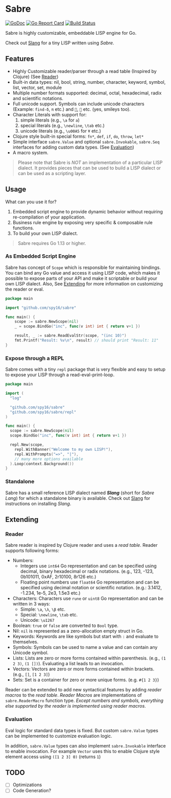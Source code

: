 # Sabre

[![GoDoc](https://godoc.org/github.com/spy16/sabre?status.svg)](https://godoc.org/github.com/spy16/sabre) [![Go Report Card](https://goreportcard.com/badge/github.com/spy16/sabre)](https://goreportcard.com/report/github.com/spy16/sabre) [![Build Status](https://travis-ci.org/spy16/sabre.svg?branch=master)](https://travis-ci.org/spy16/sabre)

Sabre is highly customizable, embeddable LISP engine for Go.

Check out [Slang](https://github.com/spy16/slang) for a tiny LISP written using *Sabre*.

## Features

* Highly Customizable reader/parser through a read table (Inspired by Clojure) (See [Reader](#reader))
* Built-in data types: nil, bool, string, number, character, keyword, symbol, list, vector, set, module
* Multiple number formats supported: decimal, octal, hexadecimal, radix and scientific notations.
* Full unicode support. Symbols can include unicode characters (Example: `find-δ`, `π` etc.)
  and `🧠`, `🏃` etc. (yes, smileys too).
* Character Literals with support for:
  1. simple literals  (e.g., `\a` for `a`)
  2. special literals (e.g., `\newline`, `\tab` etc.)
  3. unicode literals (e.g., `\u00A5` for `¥` etc.)
* Clojure style built-in special forms: `fn*`, `def`, `if`, `do`, `throw`, `let*`
* Simple interface `sabre.Value` and optional `sabre.Invokable`, `sabre.Seq` interfaces for
  adding custom data types. (See [Evaluation](#evaluation))
* A macro system.

> Please note that Sabre is _NOT_ an implementation of a particular LISP dialect. It provides
> pieces that can be used to build a LISP dialect or can be used as a scripting layer.

## Usage

What can you use it for?

1. Embedded script engine to provide dynamic behavior without requiring re-compilation
   of your application.
2. Business rule engine by exposing very specific & composable rule functions.
3. To build your own LISP dialect.

> Sabre requires Go 1.13 or higher.

### As Embedded Script Engine

Sabre has concept of `Scope` which is responsible for maintaining bindings. You can bind
any Go value and access it using LISP code, which makes it possible to expose parts of your
API and make it scriptable or build your own LISP dialect. Also, See [Extending](#extending)
for more information on customizing the reader or eval.

```go
package main

import "github.com/spy16/sabre"

func main() {
    scope := sabre.NewScope(nil)
    _ = scope.BindGo("inc", func(v int) int { return v+1 })

    result, _ := sabre.ReadEvalStr(scope, "(inc 10)")
    fmt.Printf("Result: %v\n", result) // should print "Result: 11"
}
```

### Expose through a REPL

Sabre comes with a tiny `repl` package that is very flexible and easy to setup
to expose your LISP through a read-eval-print-loop.

```go
package main

import (
  "log"

  "github.com/spy16/sabre"
  "github.com/spy16/sabre/repl"
)

func main() {
  scope := sabre.NewScope(nil)
  scope.BindGo("inc", func(v int) int { return v+1 })

  repl.New(scope,
    repl.WithBanner("Welcome to my own LISP!"),
    repl.WithPrompts("=>", "|"),
    // many more options available
  ).Loop(context.Background())
}
```

### Standalone

Sabre has a small reference LISP dialect named ***Slang*** (short for *Sabre Lang*) for
which a standalone binary is available. Check out [Slang](https://github.com/spy16/slang)
for instructions on installing *Slang*.

## Extending

### Reader

Sabre reader is inspired by Clojure reader and uses a _read table_. Reader supports
following forms:

* Numbers:
  * Integers use `int64` Go representation and can be specified using decimal, binary
    hexadecimal or radix notations. (e.g., 123, -123, 0b101011, 0xAF, 2r10100, 8r126 etc.)
  * Floating point numbers use `float64` Go representation and can be specified using
    decimal notation or scientific notation. (e.g.: 3.1412, -1.234, 1e-5, 2e3, 1.5e3 etc.)
* Characters: Characters use `rune` or `uint8` Go representation and can be written in 3 ways:
  * Simple: `\a`, `\λ`, `\β` etc.
  * Special: `\newline`, `\tab` etc.
  * Unicode: `\u1267`
* Boolean: `true` or `false` are converted to `Bool` type.
* Nil: `nil` is represented as a zero-allocation empty struct in Go.
* Keywords: Keywords are like symbols but start with `:` and evaluate to themselves.
* Symbols: Symbols can be used to name a value and can contain any Unicode symbol.
* Lists: Lists are zero or more forms contained within parenthesis. (e.g., `(1 2 3)`, `(1 [])`).
  Evaluating a list leads to an invocation.
* Vectors: Vectors are zero or more forms contained within brackets. (e.g., `[]`, `[1 2 3]`)
* Sets: Set is a container for zero or more unique forms. (e.g. `#{1 2 3}`)

Reader can be extended to add new syntactical features by adding _reader macros_
to the _read table_. _Reader Macros_ are implementations of `sabre.ReaderMacro`
function type. _Except numbers and symbols, everything else supported by the reader
is implemented using reader macros_.

### Evaluation

Eval logic for standard data types is fixed. But custom `sabre.Value` types can be
implemented to customize evaluation logic.

In addition, `sabre.Value` types can also implement `sabre.Invokable` interface to
enable invocation. For example `Vector` uses this to enable Clojure style element
access using `([1 2 3] 0)` (returns `1`)

## TODO

* [ ] Optimizations
* [ ] Code Generation?
